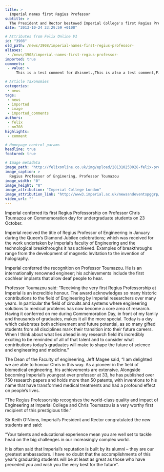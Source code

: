 ```yaml
---
title: >
  Imperial names first Regius Professor
subtitle: >
  The President and Rector bestowed Imperial College's first Regius Professorship on Professor Chris Toumazou.
date: "2013-10-24 23:29:59 +0100"

# Attributes from Felix Online V1
id: "3908"
old_path: /news/3908/imperial-names-first-regius-professor-
aliases:
 - /news/3908/imperial-names-first-regius-professor-
imported: true
comments:
 - value: >
     This is a test comment for Akismet.,This is also a test comment,Finally this should work.,Ah!,Welcome back.I recall a leuctrer at university pointing out how much more plausible and sophisticated was the understanding of Pythagoreanism shewn by the Church Fathers, than that shewn by rationalistic philosophers. The explanations of the latter (e.g. on the Pythagoreans' famous abstention from beans) were shallow and fatuous.The Fathers' analysis may or may not have been correct, but they were at least able to engage theologically with the beliefs and practices they were critiquing and treat them seriously.A subversive point, as the modern presumption was to trust the ancient philosophers (congenial rationalists) against than the Fathers (superstitious old fools who would naturally be so biased against pagan belief systems that they wouldn't be able to do them justice).Doubly subversive, as casting doubt in turn on modern rationalists (and thus supporting the point Lewis/Sarah Foot/you make).,Welcome. You have

# Article Taxonomies
categories:
 - news
tags:
 - news
 - imported
 - image
 - imported_comments
authors:
 - felix
 - nm708
highlights:
 - comment

# Homepage control params
headline: true
featured: true

# Image metadata
image_path: "http://felixonline.co.uk/img/upload/201310250028-felix-prof_tomz_imperial.jpeg"
image_caption: >
  Regius Professor of Enginering, Professor Toumazou
image_width: "0"
image_height: "0"
image_attribution: "Imperial College London"
image_attribution_link: "http://www3.imperial.ac.uk/newsandeventspggrp/imperialcollege/newssummary/news_23-10-2013-15-55-42"
video_url: ""
---
```


Imperial conferred its first Regius Professorship on Professor Chris Toumazou on Commemoration day for undergraduate students on 23 October.

Imperial received the title of Regius Professor of Engineering in January during the Queen’s Diamond Jubilee celebrations; which was received for the work undertaken by Imperial’s faculty of Engineering and the technological breakthroughs it has achieved. Examples of breakthroughs range from the development of magnetic levitation to the invention of holography.

Imperial conferred the recognition on Professor Toumazou. He is an internationally renowned engineer; his achievements include the first cochlear implants that allow deaf people to hear.

Professor Toumazou said: “Receiving the very first Regius Professorship at Imperial is an incredible honour. The award acknowledges so many historic contributions to the field of Engineering by Imperial researchers over many years. In particular the field of circuits and systems where engineering solutions to medical problems has now become a core area of research. Having it conferred on me during Commemoration Day, in front of my family and thousands of graduates, makes it all the more special. Today is a day which celebrates both achievement and future potential, as so many gifted students from all disciplines mark their transition into their future careers. When I think about what lies ahead in my research field it’s incredibly exciting to be reminded of all of that talent and to consider what contributions today’s graduates will make to shape the future of science and engineering and medicine.”

The Dean of the Faculty of engineering, Jeff Magee said, “I am delighted we are able to honour Chris in this way. As a pioneer in the field of biomedical engineering, his achievements are extensive. Alongside becoming Imperial’s youngest ever professor at 33, he has published over 750 research papers and holds more than 50 patents, with inventions to his name that have transformed medical treatments and had a profound effect on people’s lives.

“The Regius Professorship recognises the world-class quality and impact of Engineering at Imperial College and Chris Toumazou is a very worthy first recipient of this prestigious title.”

Sir Keith O’Nions, Imperial’s President and Rector congratulated the new students and said:

“Your talents and educational experience mean you are well set to tackle head on the big challenges in our increasingly complex world.

It is often said that Imperial’s reputation is built by its alumni – they are our greatest ambassadors. I have no doubt that the accomplishments of this year’s graduating students will be at least as great as those who have preceded you and wish you the very best for the future”.
